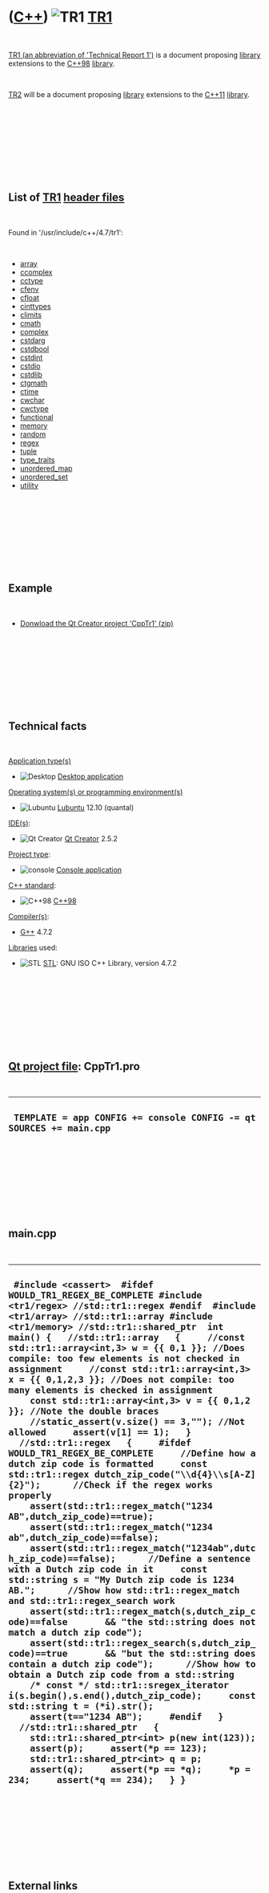 
 

 

 

 

 

([C++](Cpp.md)) ![TR1](PicCppTr1.png) [TR1](CppTr1.md)
========================================================

 

[TR1 (an abbreviation of 'Technical Report 1')](CppTr1.md) is a
document proposing [library](CppLibrary.md) extensions to the
[C++98](Cpp98.md) [library](CppLibrary.md).

 

[TR2](CppTr2.md) will be a document proposing [library](CppLibrary.md)
extensions to the [C++11](Cpp11.md) [library](CppLibrary.md).

 

 

 

 

 

List of [TR1](CppTr1.md) [header files](CppHeaderFile.md)
-----------------------------------------------------------

 

Found in '/usr/include/c++/4.7/tr1':

 

-   [array](CppArrayH.md)
-   [ccomplex](CppCcomplexH.md)
-   [cctype](CppCctypeH.md)
-   [cfenv](CppCfenvH.md)
-   [cfloat](CppCfloatH.md)
-   [cinttypes](CppCinttypesH.md)
-   [climits](CppClimitsH.md)
-   [cmath](CppCmathH.md)
-   [complex](CppStdComplexH.md)
-   [cstdarg](CppCstdargH.md)
-   [cstdbool](CppCstdboolH.md)
-   [cstdint](CppCstdintH.md)
-   [cstdio](CppCstdioH.md)
-   [cstdlib](CppCstdlibH.md)
-   [ctgmath](CppCtgmathH.md)
-   [ctime](CppCtimeH.md)
-   [cwchar](CppCwcharH.md)
-   [cwctype](CppCctypeH.md)
-   [functional](CppFunctionalH.md)
-   [memory](CppMemoryH.md)
-   [random](CppStdRand.mdomH.md)
-   [regex](CppRegexH.md)
-   [tuple](CppTupleH.md)
-   [type\_traits](CppType_traitsH.md)
-   [unordered\_map](CppUnordered_mapH.md)
-   [unordered\_set](CppUnordered_setH.md)
-   [utility](CppUtilityH.md)

 

 

 

 

 

Example
-------

 

-   [Donwload the Qt Creator project 'CppTr1' (zip)](CppTr1.zip)

 

 

 

 

 

Technical facts
---------------

 

[Application type(s)](CppApplication.md)

-   ![Desktop](PicDesktop.png) [Desktop
    application](CppDesktopApplication.md)

[Operating system(s) or programming environment(s)](CppOs.md)

-   ![Lubuntu](PicLubuntu.png) [Lubuntu](CppLubuntu.md) 12.10 (quantal)

[IDE(s)](CppIde.md):

-   ![Qt Creator](PicQtCreator.png) [Qt Creator](CppQtCreator.md) 2.5.2

[Project type](CppQtProjectType.md):

-   ![console](PicConsole.png) [Console
    application](CppConsoleApplication.md)

[C++ standard](CppStandard.md):

-   ![C++98](PicCpp98.png) [C++98](Cpp98.md)

[Compiler(s)](CppCompiler.md):

-   [G++](CppGpp.md) 4.7.2

[Libraries](CppLibrary.md) used:

-   ![STL](PicStl.png) [STL](CppStl.md): GNU ISO C++ Library, version
    4.7.2

 

 

 

 

 

[Qt project file](CppQtProjectFile.md): CppTr1.pro
---------------------------------------------------

 

  ----------------------------------------------------------------------
  ` TEMPLATE = app CONFIG += console CONFIG -= qt SOURCES += main.cpp`
  ----------------------------------------------------------------------

 

 

 

 

 

main.cpp
--------

 

  -----------------------------------------------------------------------------------------------------------------------------------------------------------------------------------------------------------------------------------------------------------------------------------------------------------------------------------------------------------------------------------------------------------------------------------------------------------------------------------------------------------------------------------------------------------------------------------------------------------------------------------------------------------------------------------------------------------------------------------------------------------------------------------------------------------------------------------------------------------------------------------------------------------------------------------------------------------------------------------------------------------------------------------------------------------------------------------------------------------------------------------------------------------------------------------------------------------------------------------------------------------------------------------------------------------------------------------------------------------------------------------------------------------------------------------------------------------------------------------------------------------------------------------------------------------------------------------------------------------------------------------------------------------------------------------------------------------------------------------------------------------------------------------------------------------------------------------------------------------------------------------------------------------------------------------------------------------------------------
  ` #include <cassert>  #ifdef WOULD_TR1_REGEX_BE_COMPLETE #include <tr1/regex> //std::tr1::regex #endif  #include <tr1/array> //std::tr1::array #include <tr1/memory> //std::tr1::shared_ptr  int main() {   //std::tr1::array   {     //const std::tr1::array<int,3> w = {{ 0,1 }}; //Does compile: too few elements is not checked in assignment     //const std::tr1::array<int,3> x = {{ 0,1,2,3 }}; //Does not compile: too many elements is checked in assignment     const std::tr1::array<int,3> v = {{ 0,1,2 }}; //Note the double braces     //static_assert(v.size() == 3,""); //Not allowed     assert(v[1] == 1);   }   //std::tr1::regex   {     #ifdef WOULD_TR1_REGEX_BE_COMPLETE     //Define how a dutch zip code is formatted     const std::tr1::regex dutch_zip_code("\\d{4}\\s[A-Z]{2}");      //Check if the regex works properly     assert(std::tr1::regex_match("1234 AB",dutch_zip_code)==true);     assert(std::tr1::regex_match("1234 ab",dutch_zip_code)==false);     assert(std::tr1::regex_match("1234ab",dutch_zip_code)==false);      //Define a sentence with a Dutch zip code in it     const std::string s = "My Dutch zip code is 1234 AB.";      //Show how std::tr1::regex_match and std::tr1::regex_search work     assert(std::tr1::regex_match(s,dutch_zip_code)==false       && "the std::string does not match a dutch zip code");     assert(std::tr1::regex_search(s,dutch_zip_code)==true       && "but the std::string does contain a dutch zip code");      //Show how to obtain a Dutch zip code from a std::string     /* const */ std::tr1::sregex_iterator i(s.begin(),s.end(),dutch_zip_code);     const std::string t = (*i).str();     assert(t=="1234 AB");     #endif   }   //std::tr1::shared_ptr   {     std::tr1::shared_ptr<int> p(new int(123));     assert(p);     assert(*p == 123);     std::tr1::shared_ptr<int> q = p;     assert(q);     assert(*p == *q);     *p = 234;     assert(*q == 234);   } }`
  -----------------------------------------------------------------------------------------------------------------------------------------------------------------------------------------------------------------------------------------------------------------------------------------------------------------------------------------------------------------------------------------------------------------------------------------------------------------------------------------------------------------------------------------------------------------------------------------------------------------------------------------------------------------------------------------------------------------------------------------------------------------------------------------------------------------------------------------------------------------------------------------------------------------------------------------------------------------------------------------------------------------------------------------------------------------------------------------------------------------------------------------------------------------------------------------------------------------------------------------------------------------------------------------------------------------------------------------------------------------------------------------------------------------------------------------------------------------------------------------------------------------------------------------------------------------------------------------------------------------------------------------------------------------------------------------------------------------------------------------------------------------------------------------------------------------------------------------------------------------------------------------------------------------------------------------------------------------------------

 

 

 

 

 

External links
--------------

 

-   [Wikipedia page about
    TR1](http://en.wikipedia.org/wiki/C%2B%2B_Technical_Report_1)

 

 

 

 

 

 

